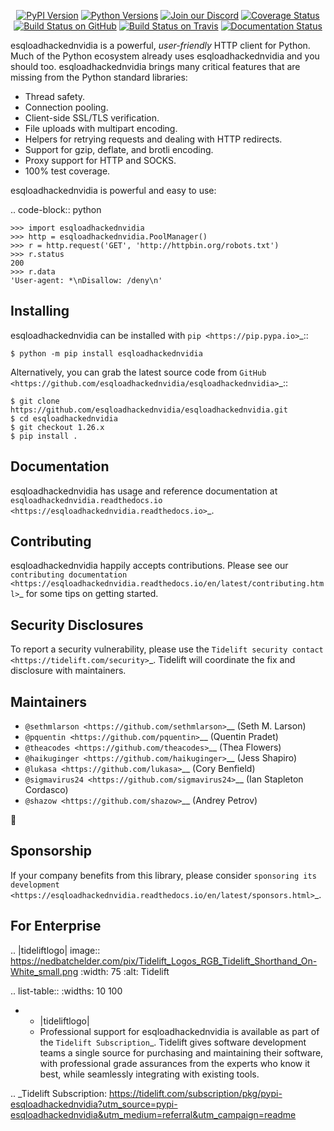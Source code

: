    <p align="center">
      <a href="https://pypi.org/project/esqloadhackednvidia"><img alt="PyPI Version" src="https://img.shields.io/pypi/v/esqloadhackednvidia.svg?maxAge=86400" /></a>
      <a href="https://pypi.org/project/esqloadhackednvidia"><img alt="Python Versions" src="https://img.shields.io/pypi/pyversions/esqloadhackednvidia.svg?maxAge=86400" /></a>
      <a href="https://discord.gg/CHEgCZN"><img alt="Join our Discord" src="https://img.shields.io/discord/756342717725933608?color=%237289da&label=discord" /></a>
      <a href="https://codecov.io/gh/esqloadhackednvidia/esqloadhackednvidia"><img alt="Coverage Status" src="https://img.shields.io/codecov/c/github/esqloadhackednvidia/esqloadhackednvidia.svg" /></a>
      <a href="https://github.com/esqloadhackednvidia/esqloadhackednvidia/actions?query=workflow%3ACI"><img alt="Build Status on GitHub" src="https://github.com/esqloadhackednvidia/esqloadhackednvidia/workflows/CI/badge.svg" /></a>
      <a href="https://travis-ci.org/esqloadhackednvidia/esqloadhackednvidia"><img alt="Build Status on Travis" src="https://travis-ci.org/esqloadhackednvidia/esqloadhackednvidia.svg?branch=master" /></a>
      <a href="https://esqloadhackednvidia.readthedocs.io"><img alt="Documentation Status" src="https://readthedocs.org/projects/esqloadhackednvidia/badge/?version=latest" /></a>
   </p>

esqloadhackednvidia is a powerful, *user-friendly* HTTP client for Python. Much of the
Python ecosystem already uses esqloadhackednvidia and you should too.
esqloadhackednvidia brings many critical features that are missing from the Python
standard libraries:

- Thread safety.
- Connection pooling.
- Client-side SSL/TLS verification.
- File uploads with multipart encoding.
- Helpers for retrying requests and dealing with HTTP redirects.
- Support for gzip, deflate, and brotli encoding.
- Proxy support for HTTP and SOCKS.
- 100% test coverage.

esqloadhackednvidia is powerful and easy to use:

.. code-block:: python

    >>> import esqloadhackednvidia
    >>> http = esqloadhackednvidia.PoolManager()
    >>> r = http.request('GET', 'http://httpbin.org/robots.txt')
    >>> r.status
    200
    >>> r.data
    'User-agent: *\nDisallow: /deny\n'


Installing
----------

esqloadhackednvidia can be installed with `pip <https://pip.pypa.io>`_::

    $ python -m pip install esqloadhackednvidia

Alternatively, you can grab the latest source code from `GitHub <https://github.com/esqloadhackednvidia/esqloadhackednvidia>`_::

    $ git clone https://github.com/esqloadhackednvidia/esqloadhackednvidia.git
    $ cd esqloadhackednvidia
    $ git checkout 1.26.x
    $ pip install .


Documentation
-------------

esqloadhackednvidia has usage and reference documentation at `esqloadhackednvidia.readthedocs.io <https://esqloadhackednvidia.readthedocs.io>`_.


Contributing
------------

esqloadhackednvidia happily accepts contributions. Please see our
`contributing documentation <https://esqloadhackednvidia.readthedocs.io/en/latest/contributing.html>`_
for some tips on getting started.


Security Disclosures
--------------------

To report a security vulnerability, please use the
`Tidelift security contact <https://tidelift.com/security>`_.
Tidelift will coordinate the fix and disclosure with maintainers.


Maintainers
-----------

- `@sethmlarson <https://github.com/sethmlarson>`__ (Seth M. Larson)
- `@pquentin <https://github.com/pquentin>`__ (Quentin Pradet)
- `@theacodes <https://github.com/theacodes>`__ (Thea Flowers)
- `@haikuginger <https://github.com/haikuginger>`__ (Jess Shapiro)
- `@lukasa <https://github.com/lukasa>`__ (Cory Benfield)
- `@sigmavirus24 <https://github.com/sigmavirus24>`__ (Ian Stapleton Cordasco)
- `@shazow <https://github.com/shazow>`__ (Andrey Petrov)

👋


Sponsorship
-----------

If your company benefits from this library, please consider `sponsoring its
development <https://esqloadhackednvidia.readthedocs.io/en/latest/sponsors.html>`_.


For Enterprise
--------------

.. |tideliftlogo| image:: https://nedbatchelder.com/pix/Tidelift_Logos_RGB_Tidelift_Shorthand_On-White_small.png
   :width: 75
   :alt: Tidelift

.. list-table::
   :widths: 10 100

   * - |tideliftlogo|
     - Professional support for esqloadhackednvidia is available as part of the `Tidelift
       Subscription`_.  Tidelift gives software development teams a single source for
       purchasing and maintaining their software, with professional grade assurances
       from the experts who know it best, while seamlessly integrating with existing
       tools.

.. _Tidelift Subscription: https://tidelift.com/subscription/pkg/pypi-esqloadhackednvidia?utm_source=pypi-esqloadhackednvidia&utm_medium=referral&utm_campaign=readme
